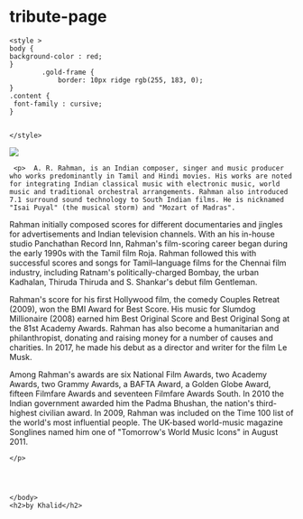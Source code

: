 # tribute-page

<html>
   <head>
        <title>Spin-off of "Challenge: "About A. R. Rahman" BY KHALID</title>
        
    <style >
    body {
    background-color : red;
    }
            .gold-frame {
                border: 10px ridge rgb(255, 183, 0);
    }
    .content {
     font-family : cursive;
    }
   
    
    </style>
    
  <body>
   
   <img src="https://upload.wikimedia.org/wikipedia/commons/thumb/1/11/Opening_Ceremony_Hockey_World_Cup_2018_%2839%29.jpg/1280px-Opening_Ceremony_Hockey_World_Cup_2018_%2839%29.jpg" >
        
     <p>  A. R. Rahman, is an Indian composer, singer and music producer who works predominantly in Tamil and Hindi movies. His works are noted for integrating Indian classical music with electronic music, world music and traditional orchestral arrangements. Rahman also introduced 7.1 surround sound technology to South Indian films. He is nicknamed "Isai Puyal" (the musical storm) and "Mozart of Madras".

Rahman initially composed scores for different documentaries and jingles for advertisements and Indian television channels. With an his in-house studio Panchathan Record Inn, Rahman's film-scoring career began during the early 1990s with the Tamil film Roja. Rahman followed this with successful scores and songs for Tamil–language films for the Chennai film industry, including Ratnam's politically-charged Bombay, the urban Kadhalan, Thiruda Thiruda and S. Shankar's debut film Gentleman.

Rahman's score for his first Hollywood film, the comedy Couples Retreat (2009), won the BMI Award for Best Score. His music for Slumdog Millionaire (2008) earned him Best Original Score and Best Original Song at the 81st Academy Awards. Rahman has also become a humanitarian and philanthropist, donating and raising money for a number of causes and charities. In 2017, he made his debut as a director and writer for the film Le Musk.

Among Rahman's awards are six National Film Awards, two Academy Awards, two Grammy Awards, a BAFTA Award, a Golden Globe Award, fifteen Filmfare Awards and seventeen Filmfare Awards South. In 2010 the Indian government awarded him the Padma Bhushan, the nation's third-highest civilian award. In 2009, Rahman was included on the Time 100 list of the world's most influential people. The UK-based world-music magazine Songlines named him one of "Tomorrow's World Music Icons" in August 2011.

    </p>
      
      
      
   
    </body>
    <h2>by Khalid</h2>

</html>

